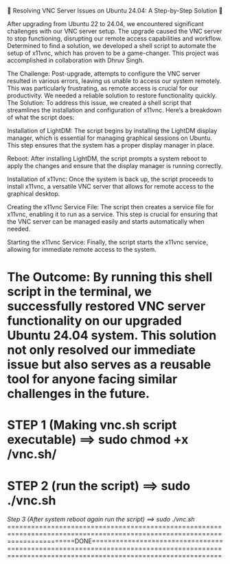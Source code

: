 🚀 Resolving VNC Server Issues on Ubuntu 24.04: A Step-by-Step Solution 🚀

After upgrading from Ubuntu 22 to 24.04, we encountered significant challenges with our VNC server setup. The upgrade caused the VNC server to stop functioning, disrupting our remote access capabilities and workflow. Determined to find a solution, we developed a shell script to automate the setup of x11vnc, which has proven to be a game-changer. This project was accomplished in collaboration with Dhruv Singh.

The Challenge:
Post-upgrade, attempts to configure the VNC server resulted in various errors, leaving us unable to access our system remotely. This was particularly frustrating, as remote access is crucial for our productivity. We needed a reliable solution to restore functionality quickly.
The Solution:
To address this issue, we created a shell script that streamlines the installation and configuration of x11vnc. Here’s a breakdown of what the script does:

Installation of LightDM: The script begins by installing the LightDM display manager, which is essential for managing graphical sessions on Ubuntu. This step ensures that the system has a proper display manager in place.

Reboot: After installing LightDM, the script prompts a system reboot to apply the changes and ensure that the display manager is running correctly.

Installation of x11vnc: Once the system is back up, the script proceeds to install x11vnc, a versatile VNC server that allows for remote access to the graphical desktop.

Creating the x11vnc Service File: The script then creates a service file for x11vnc, enabling it to run as a service. This step is crucial for ensuring that the VNC server can be managed easily and starts automatically when needed.

Starting the x11vnc Service: Finally, the script starts the x11vnc service, allowing for immediate remote access to the system.

The Outcome:
By running this shell script in the terminal, we successfully restored VNC server functionality on our upgraded Ubuntu 24.04 system. This solution not only resolved our immediate issue but also serves as a reusable tool for anyone facing similar challenges in the future.
================================================================================================================================================================================================================================================================================
STEP 1 (Making vnc.sh script executable)
==> sudo chmod +x /vnc.sh/
================================================================================================================================================================================================================================================================================
STEP 2 (run the script)
==> sudo ./vnc.sh
================================================================================================================================================================================================================================================================================
  *Step 3 (After system reboot again run the script)
  ==> sudo ./vnc.sh*
=============================================================================================================================DONE=============================================================================================================================================
